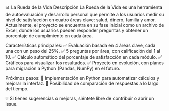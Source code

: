 📊 La Rueda de la Vida
Descripción
La Rueda de la Vida es una herramienta de autoevaluación y desarrollo personal que permite a los usuarios medir su nivel de satisfacción en cuatro áreas clave: salud, dinero, familia y amor. Actualmente, el proyecto se encuentra en su fase inicial como un archivo de Excel, donde los usuarios pueden responder preguntas y obtener un porcentaje de cumplimiento en cada área.

Características principales:
✅ Evaluación basada en 4 áreas clave, cada una con un peso del 25%.
✅ 5 preguntas por área, con calificación del 1 al 10.
✅ Cálculo automático del porcentaje de satisfacción en cada módulo.
✅ Gráficos para visualizar los resultados.
✅ Proyecto en evolución, con planes para migración a Python (Pandas, NumPy) en el futuro.

Próximos pasos:
📌 Implementación en Python para automatizar cálculos y mejorar la interfaz.
📌 Posibilidad de comparación de respuestas a lo largo del tiempo.

💡 Si tienes sugerencias o mejoras, siéntete libre de contribuir o abrir un issue.
